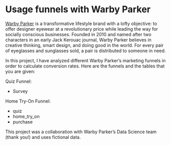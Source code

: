 # Usage funnels with Warby Parker



[Warby Parker](https://www.warbyparker.com/) is a transformative lifestyle brand with a lofty objective: to offer designer eyewear at a revolutionary price while leading the way for socially conscious businesses. Founded in 2010 and named after two characters in an early Jack Kerouac journal, Warby Parker believes in creative thinking, smart design, and doing good in the world. For every pair of eyeglasses and sunglasses sold, a pair is distributed to someone in need.

In this project, I have analyzed different Warby Parker’s marketing funnels in order to calculate conversion rates. Here are the funnels and the tables that you are given:

Quiz Funnel:
- Survey

Home Try-On Funnel:
- quiz
- home_try_on
- purchase

This project was a collaboration with Warby Parker’s Data Science team (thank you!) and uses fictional data.

![]()

  